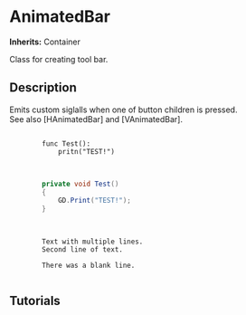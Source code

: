 # AnimatedBar

**Inherits:** Container
  
Class for creating tool bar.  

## Description 
  
Emits custom siglalls when one of button children is pressed.  
See also [HAnimatedBar] and [VAnimatedBar].  
  
  
```gdscript
  
		func Test():  
			pritn("TEST!")  
		  
```  
  
  
  
```csharp
  
		private void Test()  
		{  
		    GD.Print("TEST!");  
		}  
		  
```  
  
  
  
```text
  
		Text with multiple lines.  
		Second line of text.  
  
		There was a blank line.  
		  
```  
  

## Tutorials 

	